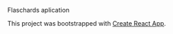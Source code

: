 Flaschards aplication

This project was bootstrapped with [Create React App](https://github.com/facebook/create-react-app).

